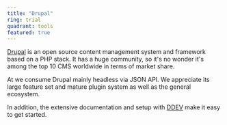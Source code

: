 ```yaml
---
title: "Drupal"
ring: trial
quadrant: tools
featured: true
---
```


[Drupal](https://www.drupal.org/) is an open source content management system and framework based on a PHP stack.
It has a huge community, so it's no wonder it's among the top 10 CMS worldwide in terms of market share.

At we consume Drupal mainly headless via JSON API. We appreciate its large feature set and mature plugin system as well as the general ecosystem.

In addition, the extensive documentation and setup with [DDEV](/tools/ddev/) make it easy to get started.
